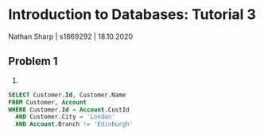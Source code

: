 # Introduction to Databases: Tutorial 3
Nathan Sharp | s1869292 | 18.10.2020

## Problem 1

1. 
```SQL
SELECT Customer.Id, Customer.Name
FROM Customer, Account
WHERE Customer.Id = Account.CustId
  AND Customer.City = 'London' 
  AND Account.Branch != 'Edinburgh'
```
